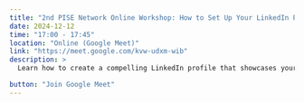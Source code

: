 ```yaml
---
title: "2nd PISE Network Online Workshop: How to Set Up Your LinkedIn Profile"
date: 2024-12-12
time: "17:00 - 17:45"
location: "Online (Google Meet)"
link: "https://meet.google.com/kvw-udxm-wib"
description: >
  Learn how to create a compelling LinkedIn profile that showcases your skills and experience, helping you connect with professionals and boost your career prospects.

button: "Join Google Meet"
---
```

